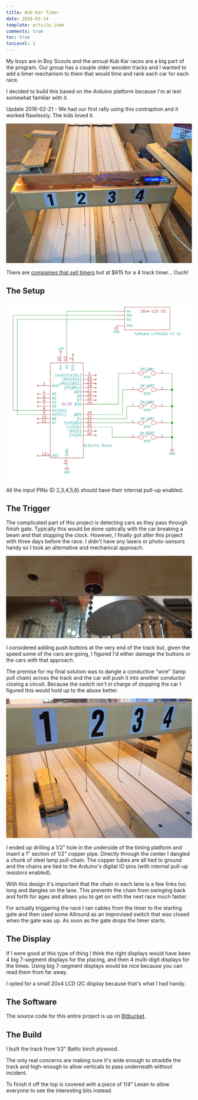 ```yaml
---
title: Kub Kar Timer
date: 2016-02-14
template: article.jade
comments: true
toc: true
tocLevel: 2
---
```


My boys are in Boy Scouts and the annual Kub Kar races are a big part of the program.   Our group has a couple older wooden tracks and I wanted to add a timer mechanism to them that would time and rank each car for each race.

I decided to build this based on the Arduino platform because I'm at lest somewhat familiar with it.

<p class="note">Update 2016-02-21 - We had our first rally using this contraption and it worked flawlessly.  The kids loved it.</p>

![In Place](inplace.jpg)

There are [companies that sell timers](http://www.besttrack.com/champ_timer.htm) but at $615 for a 4 track timer... Ouch!

## The Setup

![Schematic](schematic.png)

<p class="note">All the input PINs (D 2,3,4,5,6) should have their internal pull-up enabled.</p>

## The Trigger

The complicated part of this project is detecting cars as they pass through finish gate.  Typically this would be done optically with the car breaking a beam and that stopping the clock.  However, I finally got after this project with three days before the race.  I didn't have any lasers or photo-sensors handy so I took an alternative and mechanical approach.

![Trigger](trigger.jpg)

I considered adding push buttons at the very end of the track but, given the speed some of the cars are going, I figured I'd either damage the buttons or the cars with that approach.

The premise for my final solution was to dangle a conductive "wire" (lamp pull chain) across the track and the car will push it into another conductor closing a circuit.  Because the switch isn't in charge of stopping the car I figured this would hold up to the abuse better.

![Kub Kar on Track](kar.jpg)

I ended up drilling a 1/2" hole in the underside of the timing platform and insert a 1" section of 1/2" copper pipe.  Directly through the center I dangled a chunk of steel lamp pull-chain.  The copper tubes are all tied to ground and the chains are tied to the Arduino's digital IO pins (with internal pull-up resistors enabled).

<p class="note">With this design it's important that the chain in each lane is a few links too long and dangles on the lane.  This prevents the chain from swinging back and forth for ages and allows you to get on with the next race much faster.</p>

For actually triggering the race I ran cables from the timer to the starting gate and then used some Allround as an improvised switch that was closed when the gate was up.  As soon as the gate drops the timer starts.

## The Display

If I were good at this type of thing I think the right displays would have been 4 big 7-segment displays for the placing, and then 4 multi-digit displays for the times.  Using big 7-segment displays would be nice because you can read them from far away.

I opted for a small 20x4 LCD I2C display because that's what I had handy.

## The Software

The source code for this entire project is up on [Bitbucket](https://bitbucket.org/jclement/kub-kar-timer).

## The Build

I built the track from 1/2" Baltic birch plywood.

The only real concerns are making sure it's wide enough to straddle the track and high-enough to allow verticals to pass underneath without incident.

To finish it off the top is covered with a piece of 1/4" Lexan to allow everyone to see the interesting bits instead.
